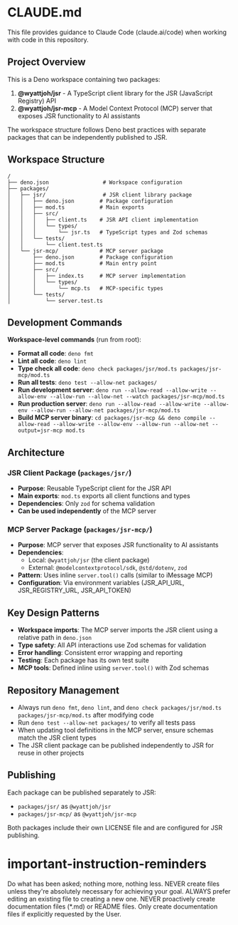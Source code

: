 # CLAUDE.md

This file provides guidance to Claude Code (claude.ai/code) when working with code in this repository.

## Project Overview

This is a Deno workspace containing two packages:

1. **@wyattjoh/jsr** - A TypeScript client library for the JSR (JavaScript Registry) API
2. **@wyattjoh/jsr-mcp** - A Model Context Protocol (MCP) server that exposes JSR functionality to AI assistants

The workspace structure follows Deno best practices with separate packages that can be independently published to JSR.

## Workspace Structure

```
/
├── deno.json                 # Workspace configuration
├── packages/
│   ├── jsr/                  # JSR client library package
│   │   ├── deno.json        # Package configuration
│   │   ├── mod.ts           # Main exports
│   │   ├── src/
│   │   │   ├── client.ts    # JSR API client implementation
│   │   │   └── types/
│   │   │       └── jsr.ts   # TypeScript types and Zod schemas
│   │   └── tests/
│   │       └── client.test.ts
│   └── jsr-mcp/             # MCP server package
│       ├── deno.json        # Package configuration
│       ├── mod.ts           # Main entry point
│       ├── src/
│       │   ├── index.ts     # MCP server implementation
│       │   └── types/
│       │       └── mcp.ts   # MCP-specific types
│       └── tests/
│           └── server.test.ts
```

## Development Commands

**Workspace-level commands** (run from root):

- **Format all code**: `deno fmt`
- **Lint all code**: `deno lint`
- **Type check all code**: `deno check packages/jsr/mod.ts packages/jsr-mcp/mod.ts`
- **Run all tests**: `deno test --allow-net packages/`
- **Run development server**: `deno run --allow-read --allow-write --allow-env --allow-run --allow-net --watch packages/jsr-mcp/mod.ts`
- **Run production server**: `deno run --allow-read --allow-write --allow-env --allow-run --allow-net packages/jsr-mcp/mod.ts`
- **Build MCP server binary**: `cd packages/jsr-mcp && deno compile --allow-read --allow-write --allow-env --allow-run --allow-net --output=jsr-mcp mod.ts`

## Architecture

### JSR Client Package (`packages/jsr/`)

- **Purpose**: Reusable TypeScript client for the JSR API
- **Main exports**: `mod.ts` exports all client functions and types
- **Dependencies**: Only `zod` for schema validation
- **Can be used independently** of the MCP server

### MCP Server Package (`packages/jsr-mcp/`)

- **Purpose**: MCP server that exposes JSR functionality to AI assistants
- **Dependencies**:
  - Local: `@wyattjoh/jsr` (the client package)
  - External: `@modelcontextprotocol/sdk`, `@std/dotenv`, `zod`
- **Pattern**: Uses inline `server.tool()` calls (similar to iMessage MCP)
- **Configuration**: Via environment variables (JSR_API_URL, JSR_REGISTRY_URL, JSR_API_TOKEN)

## Key Design Patterns

- **Workspace imports**: The MCP server imports the JSR client using a relative path in `deno.json`
- **Type safety**: All API interactions use Zod schemas for validation
- **Error handling**: Consistent error wrapping and reporting
- **Testing**: Each package has its own test suite
- **MCP tools**: Defined inline using `server.tool()` with Zod schemas

## Repository Management

- Always run `deno fmt`, `deno lint`, and `deno check packages/jsr/mod.ts packages/jsr-mcp/mod.ts` after modifying code
- Run `deno test --allow-net packages/` to verify all tests pass
- When updating tool definitions in the MCP server, ensure schemas match the JSR client types
- The JSR client package can be published independently to JSR for reuse in other projects

## Publishing

Each package can be published separately to JSR:

- `packages/jsr/` as `@wyattjoh/jsr`
- `packages/jsr-mcp/` as `@wyattjoh/jsr-mcp`

Both packages include their own LICENSE file and are configured for JSR publishing.

# important-instruction-reminders

Do what has been asked; nothing more, nothing less.
NEVER create files unless they're absolutely necessary for achieving your goal.
ALWAYS prefer editing an existing file to creating a new one.
NEVER proactively create documentation files (*.md) or README files. Only create documentation files if explicitly requested by the User.
